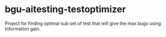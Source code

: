 # bgu-aitesting-testoptimizer

Project for finding optimal sub set of test that will give the max bugs using Information gain.